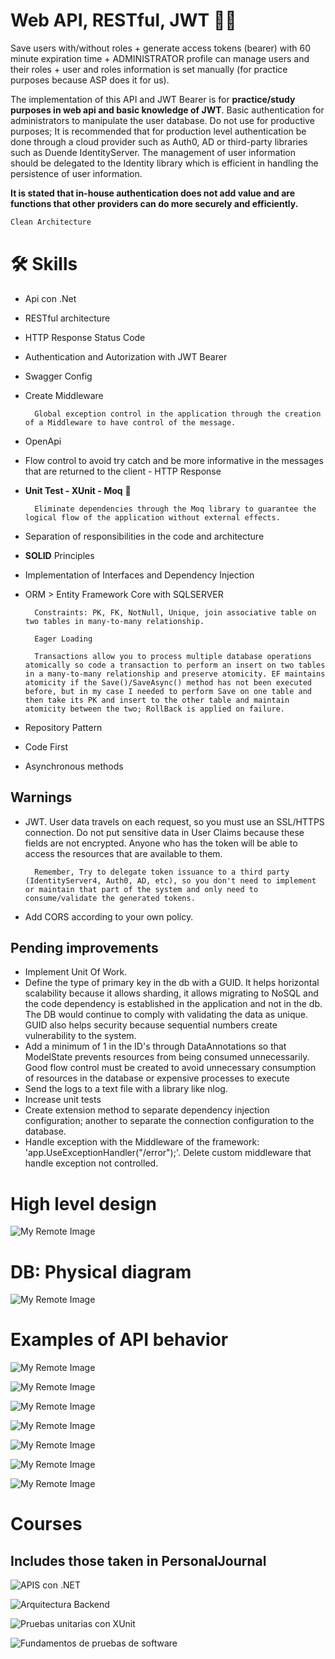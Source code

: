 # Web API, RESTful, JWT 🔑⏰
Save users with/without roles + generate access tokens (bearer) with 60 minute expiration time + ADMINISTRATOR profile can manage users and their roles + user and roles information is set manually (for practice purposes because ASP does it for us).

The implementation of this API and JWT Bearer is for **practice/study purposes in web api and basic knowledge of JWT**. Basic authentication for administrators to manipulate the user database. Do not use for productive purposes; It is recommended that for production level authentication be done through a cloud provider such as Auth0, AD or third-party libraries such as Duende IdentityServer. The management of user information should be delegated to the Identity library which is efficient in handling the persistence of user information.


**It is stated that in-house authentication does not add value and are functions that other providers can do more securely and efficiently.**

```bash
Clean Architecture
```

# 🛠 Skills
* Api con .Net
* RESTful architecture
* HTTP Response Status Code
* Authentication and Autorization with JWT Bearer
* Swagger Config
* Create Middleware

        Global exception control in the application through the creation of a Middleware to have control of the message.
* OpenApi
* Flow control to avoid try catch and be more informative in the messages that are returned to the client - HTTP Response
* **Unit Test - XUnit - Moq** 🧪
    
        Eliminate dependencies through the Moq library to guarantee the logical flow of the application without external effects.

* Separation of responsibilities in the code and architecture
* **SOLID** Principles
* Implementation of Interfaces and Dependency Injection
* ORM > Entity Framework Core with SQLSERVER

        Constraints: PK, FK, NotNull, Unique, join associative table on two tables in many-to-many relationship.

        Eager Loading

        Transactions allow you to process multiple database operations atomically so code a transaction to perform an insert on two tables in a many-to-many relationship and preserve atomicity. EF maintains atomicity if the Save()/SaveAsync() method has not been executed before, but in my case I needed to perform Save on one table and then take its PK and insert to the other table and maintain atomicity between the two; RollBack is applied on failure.

* Repository Pattern
* Code First
* Asynchronous methods


## Warnings

* JWT. User data travels on each request, so you must use an SSL/HTTPS connection. Do not put sensitive data in User Claims because these fields are not encrypted. Anyone who has the token will be able to access the resources that are available to them.

        Remember, Try to delegate token issuance to a third party (IdentityServer4, Auth0, AD, etc), so you don't need to implement or maintain that part of the system and only need to consume/validate the generated tokens.

* Add CORS according to your own policy.

## Pending improvements

* Implement Unit Of Work.
* Define the type of primary key in the db with a GUID. It helps horizontal scalability because it allows sharding, it allows migrating to NoSQL and the code dependency is established in the application and not in the db. The DB would continue to comply with validating the data as unique. GUID also helps security because sequential numbers create vulnerability to the system.
* Add a minimum of 1 in the ID's through DataAnnotations so that ModelState prevents resources from being consumed unnecessarily. Good flow control must be created to avoid unnecessary consumption of resources in the database or expensive processes to execute
* Send the logs to a text file with a library like nlog.
* Increase unit tests
* Create extension method to separate dependency injection configuration; another to separate the connection configuration to the database.
* Handle exception with the Middleware of the framework: 'app.UseExceptionHandler("/error");'. Delete custom middleware that handle exception not controlled.

# High level design

![My Remote Image](https://uc25c5b90c15861212af8228c208.previews.dropboxusercontent.com/p/thumb/ABtDptl2Y-AjYppuHSLLMg68MQS_s_F3SnALWeESKiGvHcJTWPB4MYH0NtgppuKW-VoyyKbNtG4ZpfXSdF04R2-V-zNe5sP7zALJc0yRtMM4bW1Vp6hxXLvTxA5SvgKi01sllAu2FENDj6q4Ec-CGxDqYuWP70sVQ3v2P0ChYNBZFD80RuuwMd6cpVsgVE_PPQy4AUyE0bmgCH5AwvtVV7eneSg-tZJnxubsV0TCEvbdqnbema5xRzwjdEIgPliaoSdjVxSvOa2Aiy0GxE34T7Wj0DitM1Tm_GpB2IWwwt8gD_e3g3f0ipUNVvdgSoGhHgjfhTzqKLQu9a5_FpeNyxhaQwkNQEvGvKk2_iaeLpS2Rx1-mE8AQDLshexnDAj1fCqzZmZjIK99BYTXzwNgTJbwy-kL3yG139LTzElLlSjcPQ/p.png)

# DB: Physical diagram
![My Remote Image](https://uc856d249a80f9043fa627059010.previews.dropboxusercontent.com/p/thumb/ABtzM1bV-pbzS6tI3b7Kr1zi8u74oA6ewU6tc9E8sz3Aaiuk3l2McbHmeN8BG8LVqzBsQtwO07gBlzwaL34eJ8N6Xz4yLC4tcaIu0-V-IvlNQluY4vzDsBYWjMAM1ActSTfBQaNxuePeZfmhPpdEycPHmCyJAQRUc_LouVruhw0G4G1BGqeKnFkTXWPIzP0gBkB4IoyV1TsB4nx9S9Q3jh7m9zs-tqZr1tWCZy6EwgjO1V72RgUvlIu6F09_pHoIVI-D-ERKlMkofIBb80BvijW1QvODn7muO4RhHgNxL4lwBWKDCXUjSwn_fx6rEi62rO2yGrNJitq136Loib8PMsE6V1oS1HwTCJ2CqJGCx510mdIr-pCoLAlblRtZUB6BdnJMVGttfeU_wCEaayZU_NxyW7qiog0NXMi_3lDuhVXd9A/p.png)

# Examples of API behavior
![My Remote Image](https://ucb43486a36034b915d58d6a95b7.previews.dropboxusercontent.com/p/thumb/AByFXRVMUf_RJLMV8SC_BrUfE0Mft5gN48g4L_q7-ZopwKHRcpVsSYb7nGBD5kGroKJq8-t6vnvTbRKy-BHiv2lOFQXiiTsWz4GLKs_QmblQJkOpmb8y6wWnu7CC4Ig4bWkAcQCjD9ASVtO9r-Qt1fmBNhxuEMu3zhe01tbC_S4k6spKqcuqJMGIN3qXSGBKMIoV4UNYQ5iwHoPHuJsCFvMfWUDAPH_ZmXUcoDDysKazJv7jBJSp34K7lMglk3fgtd6vpHLdKZpAom0si8KiBlt6CUsuycUkAI-kP-n__qC8W_wcs-8Pi2tDAeRwg3vaf17DVhIfnZyoMO2p4ZE_tz7zhDL9FX5efy665YndKfM9Hczck3Qbt4HfutgS5kS9zWTJANU5mommWpuprCex_ep7oaOfTkDSc0RUARQwM899xg/p.png)

![My Remote Image](https://uc1d03ffae143fa792537e09ee73.previews.dropboxusercontent.com/p/thumb/ABxihqYksvBQHX8bzDMsk63PFMOi7i6Z_DfLMWrymAF0gglWbgLELvmkts4HwNSmmHMKU31Qtn1VI3-RgGr7XBA_toJdRXs64jQyZ0_ZRtTDDQHv8tJz7ppoAbTklQckjLar0q7aW8AaXgeSfkyukQhCyvx5ZrBRkyxw0A8UcvB9gFJ6TtH-rbstAXXoWmyZCWeD-CKdeHCaOE7i2hFAf36Igd7NlrdlmRxmlAwhzjTSOYIa1EZUAC-5W-uzh1wzPknEmF9ENSA-5oaz3U-UvzjcStitj5ULK7WYz6lDsNr8jkMrIfUm0JRwZI9tyzNm5-ZkoNjOECMf-HtseGVHWIhuMOJ75aBeKv2ZqYzxJjc38l_daBYkaUd4zbd-kgp9qk5JMRaQzjRYqjeCaqmt9mUBveXR6fqDPmeDxXR508z5pQ/p.png)

![My Remote Image](https://uc8f5e738cf48ed8decd451dcdc0.previews.dropboxusercontent.com/p/thumb/ABxBQQiP5ol2dc-038za00By-7xBsQkh9NMG25j6M6q7pakq6Z6MvteHRPp1akmcePtgImZ05Mrm9WIHo9qcJ6Kk7jNVG8Lkn4Pvf2V7Leyq-A591r0o0bkVvDKGYPwEPn7uTn0tfmQg2v0bkSbsBVyG2nBvm-51TIlvFqTou_a-vn4rTzs-tXazYQdPUYYf4RX3f7EbrgVg1yvRc_wZj01wyy__7kqMjghGocsEPxT2nbfW-vv0wZlK0YGkw26qRAMGfELRxi9zyJfHBdcUuVp5aef-65yEbkHjSX0mHp-SjpsnmWaT4cZLJ7Ge6y7Nt1syj-HCEeMInUR40Ja6eb6e3XBJhTwZ48na7PznGPpD8O2tMy1kavaBtPfmd1FRdHiT8ipsWTLLP3qy97KJJPwtOZE3uELhe9Tml9AdzAC3-Q/p.png)

![My Remote Image](https://uce607b900adcf96f5f2d9eb5de4.previews.dropboxusercontent.com/p/thumb/ABxSK_tg15kQC0Bfd6rK9AvUY0mCmtZN-7OmbesMJ8Hnpm1Kmr-3YaiGkubbO9tP1bIYN_SQwgf2BVfhKvGAQk6qqqvVO_5AhVR9h9bEdssEjMdojIK1yt4MBXrtaSRvb4a1tu4Q68sJDytIr9M-7bqpDjopfj4ICaGka_9mU-ZYxb66kPhDrcSEaXAZqUtxwCx5_yfMJl3ZvwmgbRX6mvhVpPEZYh7RD0vPAifKdhDq_al0gblal_bekWX0SzZTAZVsvStY5YXP85KbKryZS0vkoaSt_fLxzve-PqmRhXBJqcmdAzq9eX7OCCNlUJprCcaTPOkRgfaEQa-nbQ9MKBl6ZXsbYsR3qjO0rIiwQFXJP7CCOiMF8LWopYtGOKpH5hEADvsYgbl1NCu_6hkdwzzhjNrBBNTxchTgJ38LyWiT2A/p.png)

![My Remote Image](https://uc50f113cb8bc7784f6c8c16a800.previews.dropboxusercontent.com/p/thumb/ABxw_74muhvRAbRHkibSIGJn9JFTCGT2Q-jkkSS_g6JHvRA0VtTDk4rEcGY9ZLFd1INHdhOLb03sMSAhzS2BhNsplljvdKRFcY4A6XhCDd0kgxEWtV9m57A5eghqCQOGnuCk6B4V7kOGhbtNf-2fxKkQlqk5kjzbVkvOPSbtnDhLOvfFBw1x9AJVrldYsULs7ATr1-7BbF_-GN0y1PsAmTF57-LElTqXuxVkOwLvTXyKlfjf0-fqDXwOyY-Pv7tTAVrQ8-u9eI6swXpPoZFMYG3Dp2TuVrx0pJ4WVqRZAAhlRoE-iU6abfT6oMzadv6_PzqJDENukJ_V9SuLB5eVTWX2kK3LaZgZ3RV6Jv_S8UzRYOOoV-_Ny4NMeNHpfG4fbFNOqhhVtRSIjsG085fTgaHRJxhrpbf6s62qZBjFY96sfQ/p.png)

![My Remote Image](https://uc7d1cee4ddf178dd57d5d2831d5.previews.dropboxusercontent.com/p/thumb/ABw58rXsKWie05jKifSuU-wD_lFqGnL7Uk095kkolGowcCeYVeQjOuqZJgxcAHq1Boftg2mnnwl6wWkS1uxMvch6qdiOWJnqAaMdo7_wtaa2D23UKVoQyJyKJePi8IBkDGEIJFok057JTTGIm3DEYNGkKG7TQsXYFuPK7QDelyzhSciYOBn5-KNoYV4Zs7O04yssuenurVz81gMDj2tlTzyhjlab97utU5_OYj0fd3_HVGyE9TeIT7XizvjeW3f5McLn76lDTrOnnRUmjJnsjRmULn-60Ii0OkYrZ5Yj3royyJpeBv3ii7KESmHzn6YO-ZoQxHmfVqk8gasgoXvutr-sHDiiVf4X70safkKvtegSxIegODDFiRvgTyB-Y8BUFqqJP_GqQqgGwNXkAcArKc33G6qbLI23-tL6RpH50j81cA/p.png)

![My Remote Image](https://uce35e69d927742236e4d2aa68e8.previews.dropboxusercontent.com/p/thumb/ABxwkoW3Uw6IXYsZtKLHo3hdvVe72iHdthXcgEiJwlsytEZONeR7BdFYT1E-VjkaMaGx2SUG6tXXLR9YuJB0oKoFMoyT2S8iRXs2hqfo3qBbjuGa2BQC7gWS7DAZThrjjZF00HYBv5xcjUffkmar_8WNcEmWlAadYmg6kKM0bVmYohlPzghxBQZtITeGFD-Hg8kJrwJ-EBTkj5gidhGuEDdraoVMFy3v2HT-IuCfp59KZ9eqkfhmdhh9_F9AO-U6o6Qt57_qZL24bdC8wdmztSTH63mF-k0__b7SFIyHcWxCD4jq2LoyvZMqQ0zRfTtwUgwxPpPAJcWgJ6IjJvgwMJ8jv2jt1APq8th6jVbxFD_BMFgWnjWT1Q_SHnzIDl0l1srow3RX8vbdNo9Di1vg4ezayWd095g7WtmxgnNCr4YSZw/p.png)

# Courses
## Includes those taken in PersonalJournal

![APIS con .NET](https://ucb2f91ad882e440712094e281eb.previews.dropboxusercontent.com/p/pdf_img/ABx_PHpEVkKxTFniQnQMm32ipJM9yTr3CfjLNR6TwKCKnyDdy19bvMppSd4tO6WyxM0VvC-rjFYdKrSOfEGbBGBBXAliyR6TPmp6AK4Dzu4Sch4Zp9BtoLgODD8v5uyURyAg70Q06W-Gz2pLaHjVRMqBX3DxNJU1q6eHveqh2CupKocqvP6nhSkhI8-Qwv6ysYk6J47orQVgjHRJ2WQ5ukW2qHfblwhkwGyPACpftPjgB7KSN3DLT3BgWsWsa0TVJebU4lrxXNrBSLFdylFX4GaeS-gdmBHbF_cgFXtJS7ryvSU8psgmJpBjxuXQWi2YY1LcyhjdVtKmxalBsN7cl8WNcC5axhnVfuuMtugrJQ4hzT4X4eW4VOfmK43hARGpO_fcAPdCdLauxJsHJUd2YvYR/p.png?page=0&scale_percent=0)

![Arquitectura Backend](https://uc6fa32ac0c0b4733e01f66b8019.previews.dropboxusercontent.com/p/pdf_img/ABzKbWURDf8-i2RyQBiZ-jkAqNjSRJNXnFFf40I75bRtO4ZOUDrUnBQdALH2vfdfsKnYnkyCbaI1y6726ItXP6IsvoQuuNamASyo7ZoYX7aCzUy4qnNkQd4qarqGHUgBVJUCqEnsqHiw2jufM6S7JfCq6OkXmdKzC2i2hufBhPqMXRnwtfzbmGYhwZp8T2_YqQVkrIrNggCjyeSIv6xjrwTTmtLqHf1KOOuE5BMPg0TmCkuFLrvOjFVWnsQONyXpBpQJgxZnAdomBHG0BlL0YAd9NOMAWpuc6VCijGmEKQbUHULpU2iIlofJndg6ScPLMjZraPuYXK4D-wNexvrqPtQ3c1Q5l71E8827MdPR_mhIe5Z1r4O1m0iQf1ZkEESMcvQNSP-bIk0O5nNfaZiqzhph/p.png?page=0&scale_percent=0)

![Pruebas unitarias con XUnit](https://uc08323a4878da615e779361ce61.previews.dropboxusercontent.com/p/pdf_img/ABugBztNbUQOncEd2yEnDvV7Og-6O1dODQkQCnd7O-ThmCAvUuJBVUVmPbF0eSF9pkh-AAUgIBHCd8UfqC_gMFbpzdnI6-QglUyY5rO6_ygJmhN0p4cxzU1NY1XzW0C7x-Pv2amMHAKnY3WySQ92rNDVVKv7TDK8-tMB2nVDHynICclYIdhC2adroP0VWtHIRrGc5of_-1yGh05mEKU6fLSHscnyJ5YJWIMEuHRlgrUC2oStQK38ktfLcOCBa1VjXZf0q_0USQvMFKwq9h5eHByfw65CVrhlkEOlJEA0af0UWKwDkY1Pxr6MA4VYdRq4cUbUkgO1WZ5LqgBkAyiPPSEyJIJv10PO1Gd2eC1zpneyJri7QVsz9V8MH1wYYsIvi_YpdoKHhRJ3zGiuRbvyVIvR/p.png?page=0&scale_percent=0)

![Fundamentos de pruebas de software](https://uc84a382b7965c8594b1be54e558.previews.dropboxusercontent.com/p/pdf_img/AByHYrHNCKOZtpe1FiwjZqD6eY4-ECegQqD8KPUD5Fnl0qIpduAuY0t9nXgcbGUHCoQjlkkz7zRe02NpqpfvBYDhrvPY9RwzaDeRtHkBTRaGIc4z11srOr6Q2KMzZTisil0CsmHwX99QI7ZlIjHVtiOisibq4hReA22ujobv8A4EUCLce1q_kxphSkpYmx41kFN1cFMpAGGjZCgV_bynd_F_c5j1Bz1ocQCQB9Tza0KJ71Pn10t7TpJBjw5OcSmjiqKBnIazUeAqyAk7p-wJ_qtuGAP8AiHnatN01JdZ9rPLmGVpW0ypXt50jQxZa3tWTStotYz12LqvWWPIZ7yTKfm934qBptViw9jBHmPnht2qcapnKCx6UP3N5yFhsJrO_SMUQkxpEWubr9lilozpC4W9/p.png?page=0&scale_percent=0)